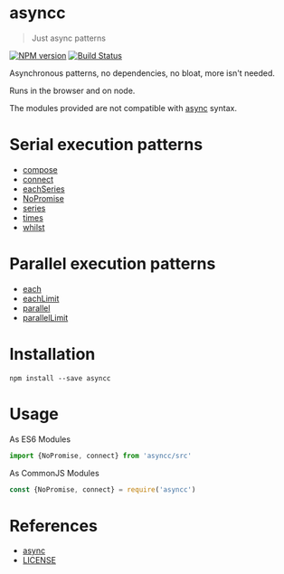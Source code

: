 # asyncc

> Just async patterns

[![NPM version](https://badge.fury.io/js/asyncc.svg)](https://www.npmjs.com/package/asyncc/)
[![Build Status](https://travis-ci.org/commenthol/asyncc.svg?branch=master)](https://travis-ci.org/commenthol/asyncc)

Asynchronous patterns, no dependencies, no bloat, more isn't needed.

Runs in the browser and on node.

The modules provided are not compatible with [async][] syntax.

# Serial execution patterns

- [compose](https://commenthol.github.io/asyncc/global.html#compose)
- [connect](https://commenthol.github.io/asyncc/global.html#connect)
- [eachSeries](https://commenthol.github.io/asyncc/global.html#eachSeries)
- [NoPromise](https://commenthol.github.io/asyncc/NoPromise.html)
- [series](https://commenthol.github.io/asyncc/global.html#series)
- [times](https://commenthol.github.io/asyncc/global.html#times)
- [whilst](https://commenthol.github.io/asyncc/global.html#whilst)

# Parallel execution patterns

- [each](https://commenthol.github.io/asyncc/global.html#each)
- [eachLimit](https://commenthol.github.io/asyncc/global.html#eachLimit)
- [parallel](https://commenthol.github.io/asyncc/global.html#parallel)
- [parallelLimit](https://commenthol.github.io/asyncc/global.html#parallelLimit)

# Installation

    npm install --save asyncc

# Usage

As ES6 Modules

```js
import {NoPromise, connect} from 'asyncc/src'
```

As CommonJS Modules

```js
const {NoPromise, connect} = require('asyncc')
```

# References

<!-- !ref -->

* [async][async]
* [LICENSE][LICENSE]

<!-- ref! -->

[async]: https://github.com/caolan/async
[LICENSE]: ./LICENSE.txt
